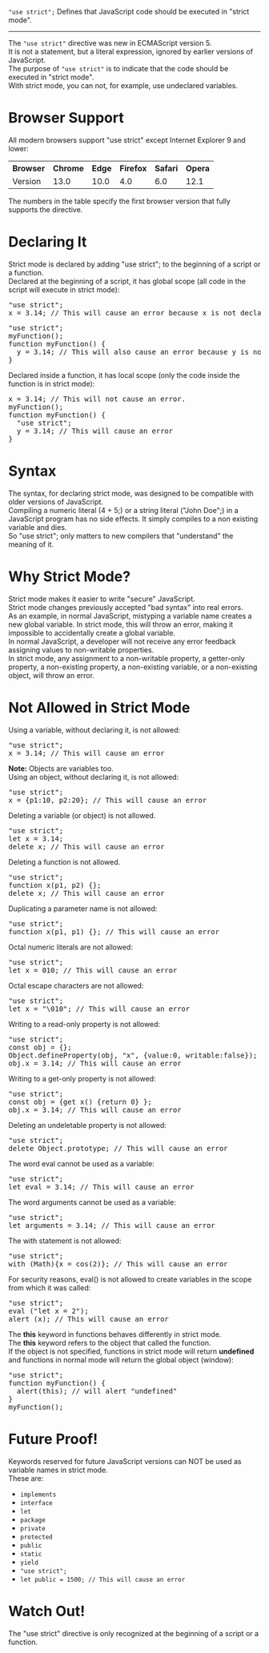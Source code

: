 <code>"use strict";</code> Defines that JavaScript code should be executed in "strict mode".
<hr>
The <code>"use strict"</code> directive was new in ECMAScript version 5.
<br>
It is not a statement, but a literal expression, ignored by earlier versions of JavaScript.
<br>
The purpose of <code>"use strict"</code> is to indicate that the code should be executed in "strict mode".
<br>
With strict mode, you can not, for example, use undeclared variables.
<h1>Browser Support</h1>
All modern browsers support "use strict" except Internet Explorer 9 and lower:
<table class="ws-table-all notranslate">
  <tr>
    <th>Browser</th>
    <th>Chrome</th>
    <th>Edge</th>
    <th>Firefox</th>
    <th>Safari</th>
    <th>Opera</th>
  </tr>
  <tr>
    <td>Version</td>
    <td>13.0</td>
    <td>10.0</td>
    <td>4.0</td>
    <td>6.0</td>
    <td>12.1</td>
  </tr>
</table>
The numbers in the table specify the first browser version that fully supports the directive.
<h1>Declaring It</h1>
Strict mode is declared by adding "use strict"; to the beginning of a script or a function.
<br>
Declared at the beginning of a script, it has global scope (all code in the script will execute in strict mode):
<pre>
"use strict";
x = 3.14; // This will cause an error because x is not declared
</pre>
<pre>
"use strict";
myFunction();
function myFunction() {
  y = 3.14; // This will also cause an error because y is not declared
}
</pre>
Declared inside a function, it has local scope (only the code inside the function is in strict mode):
<pre>
x = 3.14; // This will not cause an error.
myFunction();
function myFunction() {
  "use strict";
  y = 3.14; // This will cause an error
}
</pre>
<h1>Syntax</h1>
The syntax, for declaring strict mode, was designed to be compatible with older versions of JavaScript.
<br>
Compiling a numeric literal (4 + 5;) or a string literal ("John Doe";) in a JavaScript program has no side effects. It simply compiles to a non existing variable and dies.
<br>
So "use strict"; only matters to new compilers that "understand" the meaning of it.
<h1>Why Strict Mode?</h1>
Strict mode makes it easier to write "secure" JavaScript.
<br>
Strict mode changes previously accepted "bad syntax" into real errors.
<br>
As an example, in normal JavaScript, mistyping a variable name creates a new global variable. In strict mode, this will throw an error, making it impossible to accidentally create a global variable.
<br>
In normal JavaScript, a developer will not receive any error feedback assigning values to non-writable properties.
<br>
In strict mode, any assignment to a non-writable property, a getter-only property, a non-existing property, a non-existing variable, or a non-existing object, will throw an error.
<h1>Not Allowed in Strict Mode</h1>
Using a variable, without declaring it, is not allowed:
<pre>
"use strict";
x = 3.14; // This will cause an error
</pre>
<b>Note:</b> Objects are variables too.
<br>
Using an object, without declaring it, is not allowed:
<pre>
"use strict";
x = {p1:10, p2:20}; // This will cause an error
</pre>
Deleting a variable (or object) is not allowed.
<pre>
"use strict";
let x = 3.14;
delete x; // This will cause an error
</pre>
Deleting a function is not allowed.
<pre>
"use strict";
function x(p1, p2) {};
delete x; // This will cause an error 
</pre>
Duplicating a parameter name is not allowed:
<pre>
"use strict";
function x(p1, p1) {}; // This will cause an error
</pre>
Octal numeric literals are not allowed:
<pre>
"use strict";
let x = 010; // This will cause an error
</pre>
Octal escape characters are not allowed:
<pre>
"use strict";
let x = "\010"; // This will cause an error
</pre>
Writing to a read-only property is not allowed:
<pre>
"use strict";
const obj = {};
Object.defineProperty(obj, "x", {value:0, writable:false});
obj.x = 3.14; // This will cause an error
</pre>
Writing to a get-only property is not allowed:
<pre>
"use strict";
const obj = {get x() {return 0} };
obj.x = 3.14; // This will cause an error
</pre>
Deleting an undeletable property is not allowed:
<pre>
"use strict";
delete Object.prototype; // This will cause an error
</pre>
The word eval cannot be used as a variable:
<pre>
"use strict";
let eval = 3.14; // This will cause an error
</pre>
The word arguments cannot be used as a variable:
<pre>
"use strict";
let arguments = 3.14; // This will cause an error
</pre>
The with statement is not allowed:
<pre>
"use strict";
with (Math){x = cos(2)}; // This will cause an error
</pre>
For security reasons, eval() is not allowed to create variables in the scope from which it was called:
<pre>
"use strict";
eval ("let x = 2");
alert (x); // This will cause an error
</pre>
The <b>this</b> keyword in functions behaves differently in strict mode.
<br>
The <b>this</b> keyword refers to the object that called the function.
<br>
If the object is not specified, functions in strict mode will return <b>undefined</b> and functions in normal mode will return the global object (window):
<pre>
"use strict";
function myFunction() {
  alert(this); // will alert "undefined"
}
myFunction();
</pre>
<h1>Future Proof!</h1>
Keywords reserved for future JavaScript versions can NOT be used as variable names in strict mode.
<br>
These are:
<ul>
  <li><code>implements</code></li>
  <li><code>interface</code></li>
  <li><code>let</code></li>
  <li><code>package</code></li>
  <li><code>private</code></li>
  <li><code>protected</code></li>
  <li><code>public</code></li>
  <li><code>static</code></li>
  <li><code>yield</code></li>
  <li><code>"use strict";</code></li>
  <li><code>let public = 1500; // This will cause an error</code></li>
</ul>
<h1>Watch Out!</h1>
The "use strict" directive is only recognized at the beginning of a script or a function.
